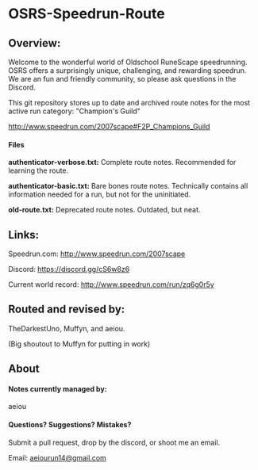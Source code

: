 # OSRS-Speedrun-Route

## Overview:

Welcome to the wonderful world of Oldschool RuneScape speedrunning. OSRS offers a surprisingly unique, challenging, and rewarding speedrun. We are an fun and friendly community, so please ask questions in the Discord.

This git repository stores up to date and archived route notes for the most active run category: "Champion's Guild"

http://www.speedrun.com/2007scape#F2P_Champions_Guild

#### Files

**authenticator-verbose.txt:** Complete route notes. Recommended for learning the route.

**authenticator-basic.txt:** Bare bones route notes. Technically contains all information needed for a run, but not for the uninitiated.

 **old-route.txt:** Deprecated route notes. Outdated, but neat.


## Links:

Speedrun.com: http://www.speedrun.com/2007scape

Discord: https://discord.gg/cS6w8z6

Current world record: http://www.speedrun.com/run/zq6g0r5y


## Routed and revised by:

TheDarkestUno, Muffyn, and aeiou.

(Big shoutout to Muffyn for putting in work)

## About

#### Notes currently managed by:

aeiou

#### Questions? Suggestions? Mistakes?

Submit a pull request, drop by the discord, or shoot me an email.

Email: aeiourun14@gmail.com
